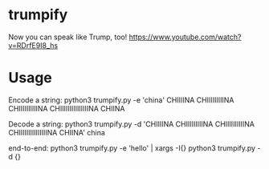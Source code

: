 # trumpify
Now you can speak like Trump, too! https://www.youtube.com/watch?v=RDrfE9I8_hs

# Usage
Encode a string:
python3 trumpify.py -e 'china'
CHIIIINA CHIIIIIIIIINA CHIIIIIIIIIINA CHIIIIIIIIIIIIIIINA CHIINA

Decode a string:
python3 trumpify.py -d 'CHIIIINA CHIIIIIIIIINA CHIIIIIIIIIINA CHIIIIIIIIIIIIIIINA CHIINA'
china

end-to-end:
python3 trumpify.py -e 'hello' | xargs -I{} python3 trumpify.py -d {}
